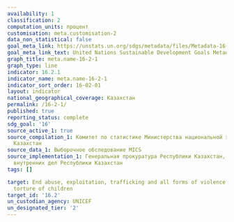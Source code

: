 ```yaml
---
availability: 1
classification: 2
computation_units: процент
customisation: meta.customisation-2
data_non_statistical: false
goal_meta_link: https://unstats.un.org/sdgs/metadata/files/Metadata-16-02-01.pdf
goal_meta_link_text: United Nations Sustainable Development Goals Metadata (pdf 1361kB)
graph_title: meta.name-16-2-1
graph_type: line
indicator: 16.2.1
indicator_name: meta.name-16-2-1
indicator_sort_order: 16-02-01
layout: indicator
national_geographical_coverage: Казахстан
permalink: /16-2-1/
published: true
reporting_status: complete
sdg_goal: '16'
source_active_1: true
source_compilation_1: Комитет по статистике Министерства национальной экономики Республики
  Казахстан
source_data_1: Выборочное обследование MICS
source_implementation_1: Генеральная прокуратура Республики Казахстан, Министерство
  внутренних дел Республики Казахстан
tags: []

target: End abuse, exploitation, trafficking and all forms of violence against and
  torture of children
target_id: '16.2'
un_custodian_agency: UNICEF
un_designated_tier: '2'
---
```

